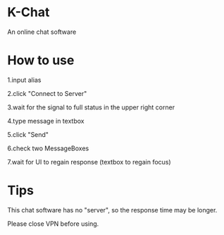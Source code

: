 # K-Chat
An online chat software

# How to use

1.input alias

2.click "Connect to Server"

3.wait for the signal to full status in the upper right corner

4.type message in textbox

5.click "Send"

6.check two MessageBoxes

7.wait for UI to regain response (textbox to regain focus)

# Tips

This chat software has no "server", so the response time may be longer.

Please close VPN before using.
